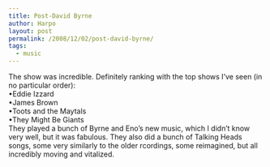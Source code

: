 ```yaml
---
title: Post-David Byrne
author: Harpo
layout: post
permalink: /2008/12/02/post-david-byrne/
tags:
  - music
---
```

The show was incredible. Definitely ranking with the top shows I&#8217;ve seen (in no particular order):  
•Eddie Izzard  
•James Brown  
•Toots and the Maytals  
•They Might Be Giants  
They played a bunch of Byrne and Eno&#8217;s new music, which I didn&#8217;t know very well, but it was fabulous. They also did a bunch of Talking Heads songs, some very similarly to the older rcordings, some reimagined, but all incredibly moving and vitalized.